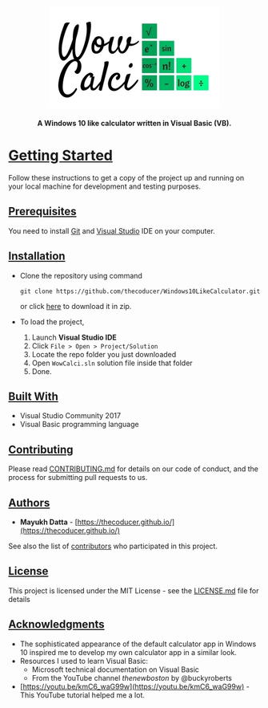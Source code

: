 <p align="center">
  <img src="https://github.com/thecoducer/Windows10LikeCalculator/raw/master/assets/wowcalci_logo.jpg"><br><br>
   <b>A Windows 10 like calculator written in Visual Basic (VB).</b>
</p>

# [Getting Started](#getting-started)

Follow these instructions to get a copy of the project up and running on your local machine for development and testing purposes. 

## [Prerequisites](#prerequisites)

You need to install [Git](https://git-scm.com/book/en/v2/Getting-Started-Installing-Git) and [Visual Studio](https://www.visualstudio.com/downloads/) IDE on your computer.

## [Installation](#installation)

- Clone the repository using command
  ```
  git clone https://github.com/thecoducer/Windows10LikeCalculator.git
  ```
  or click [here](https://github.com/thecoducer/Windows10LikeCalculator/archive/master.zip) to download it in zip.
  
- To load the project,

    1. Launch **Visual Studio IDE**
    2. Click `File > Open > Project/Solution`
    3. Locate the repo folder you just downloaded
    4. Open `WowCalci.sln` solution file inside that folder
    5. Done.

## [Built With](#built-with)

* Visual Studio Community 2017
* Visual Basic programming language

## [Contributing](#contributing)

Please read [CONTRIBUTING.md](https://gist.github.com/PurpleBooth/b24679402957c63ec426) for details on our code of conduct, and the process for submitting pull requests to us.

## [Authors](#authors)

* **Mayukh Datta** - [https://thecoducer.github.io/](https://thecoducer.github.io/)

See also the list of [contributors](https://github.com/your/project/contributors) who participated in this project.

## [License](#license)

This project is licensed under the MIT License - see the [LICENSE.md](LICENSE.md) file for details

## [Acknowledgments](#acknowledgments)

* The sophisticated appearance of the default calculator app in Windows 10 inspired me to develop my own calculator app in a similar look.
* Resources I used to learn Visual Basic:
  - Microsoft technical documentation on Visual Basic
  - From the YouTube channel *thenewboston* by @buckyroberts
* [https://youtu.be/kmC6_waG99w](https://youtu.be/kmC6_waG99w) - This YouTube tutorial helped me a lot.

